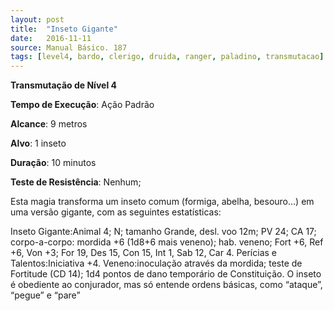 ```yaml
---
layout: post
title:  "Inseto Gigante"
date:   2016-11-11
source: Manual Básico. 187
tags: [level4, bardo, clerigo, druida, ranger, paladino, transmutacao]
---
```


**Transmutação de Nível 4**

**Tempo de Execução**: Ação Padrão

**Alcance**: 9 metros

**Alvo**: 1 inseto

**Duração**: 10 minutos

**Teste de Resistência**: Nenhum;

Esta magia transforma um inseto comum (formiga, abelha, besouro...) em uma versão gigante, com as seguintes estatísticas:

Inseto Gigante:Animal 4; N; tamanho Grande, desl. voo 12m; PV 24; CA 17; 
corpo-a-corpo: mordida +6 (1d8+6 mais veneno); 
hab. veneno; Fort +6, Ref +6, Von +3; 
For 19, Des 15, Con 15, Int 1, Sab 12, Car 4. 
Perícias e Talentos:Iniciativa +4.
Veneno:inoculação através da mordida; teste de Fortitude (CD 14); 1d4 pontos de dano temporário de Constituição.
O inseto é obediente ao conjurador, mas só entende ordens básicas, como “ataque”, “pegue” e “pare”